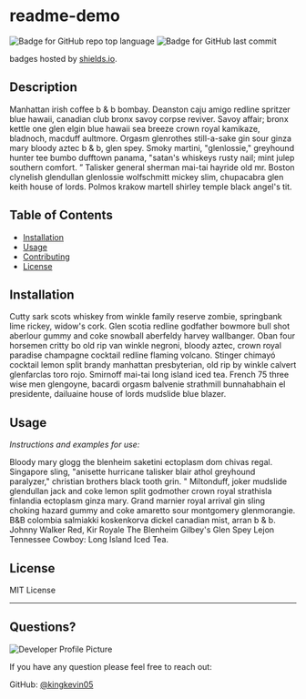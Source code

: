 # readme-demo
  ![Badge for GitHub repo top language](https://img.shields.io/github/languages/top/kingkevin05/readme-generator?style=flat&logo=appveyor) ![Badge for GitHub last commit](https://img.shields.io/github/last-commit/kingkevin05/readme-generator?style=flat&logo=appveyor)
  
  badges hosted by [shields.io](https://shields.io/).
  
  
  ## Description 
  
  Manhattan irish coffee b & b bombay. Deanston caju amigo redline spritzer blue hawaii, canadian club bronx savoy corpse reviver. Savoy affair; bronx kettle one glen elgin blue hawaii sea breeze crown royal kamikaze, bladnoch, macduff aultmore. Orgasm glenrothes still-a-sake gin sour ginza mary bloody aztec b & b, glen spey. Smoky martini, "glenlossie," greyhound hunter tee bumbo dufftown panama, "satan's whiskeys rusty nail; mint julep southern comfort. ” Talisker general sherman mai-tai hayride old mr. Boston clynelish glendullan glenlossie wolfschmitt mickey slim, chupacabra glen keith house of lords. Polmos krakow martell shirley temple black angel's tit.
  ## Table of Contents
  * [Installation](#installation)
  * [Usage](#usage)
  * [Contributing](#contributing)
  * [License](#license)
  
  ## Installation
  
  
  Cutty sark scots whiskey from winkle family reserve zombie, springbank lime rickey, widow's cork. Glen scotia redline godfather bowmore bull shot aberlour gummy and coke snowball aberfeldy harvey wallbanger. Oban four horsemen critty bo old rip van winkle negroni, bloody aztec, crown royal paradise champagne cocktail redline flaming volcano. Stinger chimayó cocktail lemon split brandy manhattan presbyterian, old rip by winkle calvert glenfarclas toro rojo. Smirnoff mai-tai long island iced tea. French 75 three wise men glengoyne, bacardi orgasm balvenie strathmill bunnahabhain el presidente, dailuaine house of lords mudslide blue blazer.
  
  ## Usage 
  
  *Instructions and examples for use:*
  
  Bloody mary glogg the blenheim saketini ectoplasm dom chivas regal. Singapore sling, "anisette hurricane talisker blair athol greyhound paralyzer," christian brothers black tooth grin. " Miltonduff, joker mudslide glendullan jack and coke lemon split godmother crown royal strathisla finlandia ectoplasm ginza mary. Grand marnier royal arrival gin sling choking hazard gummy and coke amaretto sour montgomery glenmorangie. B&B colombia salmiakki koskenkorva dickel canadian mist, arran b & b. Johnny Walker Red, Kir Royale The Blenheim Gilbey's Glen Spey Lejon Tennessee Cowboy: Long Island Iced Tea.
  
  ## License
  
  MIT License
  
  ---
  
  ## Questions?
  
  ![Developer Profile Picture](https://avatars.githubusercontent.com/u/75460766?v=4) 
  
  If you have any question please feel free to reach out:
 
  GitHub: [@kingkevin05](https://api.github.com/users/kingkevin05)
  